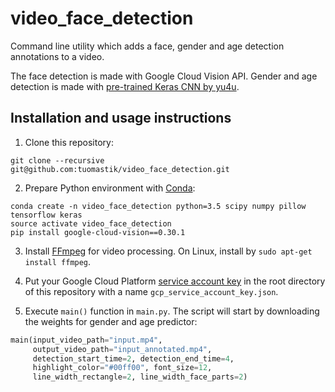 # video_face_detection

Command line utility which adds a face, gender and age detection annotations to a video.

The face detection is made with Google Cloud Vision API. Gender and age detection is made with [pre-trained Keras CNN by yu4u](https://github.com/yu4u/age-gender-estimation).


## Installation and usage instructions

1. Clone this repository:

```shell
git clone --recursive git@github.com:tuomastik/video_face_detection.git
```

2. Prepare Python environment with [Conda](https://conda.io/docs/):

```shell
conda create -n video_face_detection python=3.5 scipy numpy pillow tensorflow keras
source activate video_face_detection
pip install google-cloud-vision==0.30.1
```

3. Install [FFmpeg](https://github.com/FFmpeg/FFmpeg) for video processing. On Linux, install by `sudo apt-get install ffmpeg`.

4. Put your Google Cloud Platform [service account key](https://console.cloud.google.com/apis/credentials) in the root directory of this repository with a name `gcp_service_account_key.json`.

5. Execute `main()` function in `main.py`. The script will start by downloading the weights for gender and age predictor:

```python
main(input_video_path="input.mp4",
     output_video_path="input_annotated.mp4",
     detection_start_time=2, detection_end_time=4,
     highlight_color="#00ff00", font_size=12,
     line_width_rectangle=2, line_width_face_parts=2)
```
